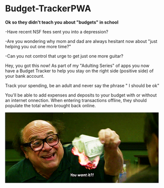 # Budget-TrackerPWA

**Ok so they didn't teach you about "budgets" in school**

-Have recent NSF fees sent you into a depression?

-Are you wondering why mom and dad are always hesitant now about "just helping you out one more time?"

-Can you not control that urge to get just one more guitar?

Hey, you got this now! 
As part of my "Adulting Series" of apps you now have a Budget Tracker to help you stay on the right side (positive side) of your bank account.

Track your spending, be an adult and never say the phrase " I should be ok" 

You'll be able to add expenses and deposits to your budget with or without an internet onnection. When entering transactions offline, they should populate the total when brought back online.


![Image of Budget-TrackerPWA](https://github.com/miadugas/Budget-TrackerPWA/blob/master/public/assets/images/IMG_5866.gif)

